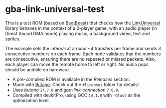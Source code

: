 # gba-link-universal-test

This is a test ROM (based on [BeatBeast](https://github.com/afska/beat-beast)) that checks how the [LinkUniversal](https://github.com/afska/gba-link-connection?tab=readme-ov-file#-LinkUniversal) library behaves in the context of a 2-player game, with an audio player (in Direct Sound DMA mode) playing music, a background video, text and sprites.

The example sets the interval at around ~4 transfers per frame and sends 3 consecutive numbers on each frame. Each node validates that the numbers are consecutive, ensuring there are no repeated or missed packets. Also, each player can move the remote horse to left or right. No audio pops should be audible on hardware.

- A pre-compiled ROM is available in the *Releases* section.
- Made with [Butano](https://github.com/GValiente/butano). Check out the `#licenses` folder for details!
- Uses *butano* `17.7.0` and *gba-link-connection* `7.0.0`.
- Compiled with devkitPro, using GCC `14.1.0` with `-Ofast` as the optimization level.